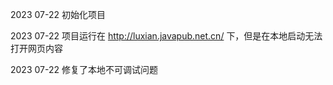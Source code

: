 2023 07-22 初始化项目

2023 07-22 项目运行在 http://luxian.javapub.net.cn/ 下，但是在本地启动无法打开网页内容

2023 07-22 修复了本地不可调试问题

